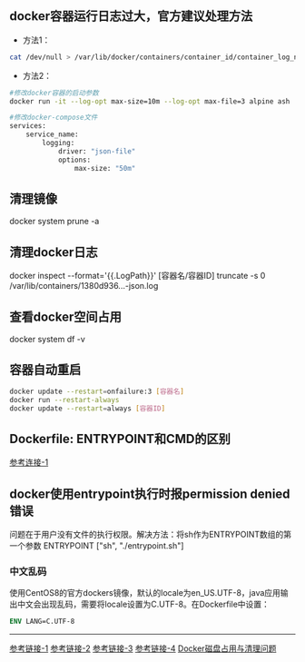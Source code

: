 ## docker容器运行日志过大，官方建议处理方法
- 方法1：
```bash
cat /dev/null > /var/lib/docker/containers/container_id/container_log_name
```
- 方法2：
```bash
#修改docker容器的启动参数
docker run -it --log-opt max-size=10m --log-opt max-file=3 alpine ash

#修改docker-compose文件
services:
    service_name:        
        logging:
            driver: "json-file"
            options:
                max-size: "50m"
```

## 清理镜像
docker system prune -a
## 清理docker日志
docker inspect --format='{{.LogPath}}' [容器名/容器ID]
truncate -s 0 /var/lib/containers/1380d936...-json.log

## 查看docker空间占用
docker system df -v
## 容器自动重启
```bash
docker update --restart=onfailure:3 [容器名]
docker run --restart-always
docker update --restart=always [容器ID]
```
## Dockerfile: ENTRYPOINT和CMD的区别
[参考连接-1](https://zhuanlan.zhihu.com/p/30555962)

## docker使用entrypoint执行时报permission denied错误
问题在于用户没有文件的执行权限。解决方法：将sh作为ENTRYPOINT数组的第一个参数
ENTRYPOINT ["sh", "./entrypoint.sh"]
### 中文乱码
使用CentOS8的官方dockers镜像，默认的locale为en_US.UTF-8，java应用输出中文会出现乱码，需要将locale设置为C.UTF-8。在Dockerfile中设置：
```dockerfile
ENV LANG=C.UTF-8
```
---
[参考链接-1](https://stackoverflow.com/questions/39078715/specify-max-log-json-file-size-in-docker-compose)
[参考链接-2](https://colobu.com/2018/10/22/no-space-left-on-device-for-docker/)
[参考链接-3](https://success.docker.com/article/no-space-left-on-device-error)
[参考链接-4](https://ashub.cn/articles/42)
[Docker磁盘占用与清理问题](https://www.jianshu.com/p/470e29801be2)